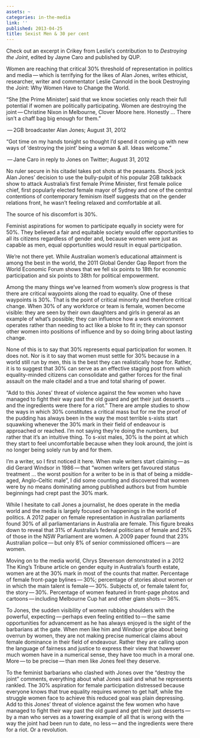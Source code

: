 ```yaml
---
assets: ~
categories: in-the-media
link: ''
published: 2013-04-25
title: Sexist Men & 30 per cent
---
```

Check out an excerpt in Crikey from Leslie's contribution to to *Destroying the Joint*, edited by Jayne Caro and published by QUP. 

Women are reaching that critical 30% threshold of representation in politics and media — which is terrifying for the likes of Alan Jones, writes ethicist, researcher, writer and commentator Leslie Cannold in the book Destroying the Joint: Why Women Have to Change the World.

“She [the Prime Minister] said that we know societies only reach their full potential if women are politically participating. Women are destroying the joint — Christine Nixon in Melbourne, Clover Moore here. Honestly … There isn’t a chaff bag big enough for them.”

 — 2GB broadcaster Alan Jones; August 31, 2012

“Got time on my hands tonight so thought I’d spend it coming up with new ways of ‘destroying the joint’ being a woman & all. Ideas welcome.”

 — Jane Caro in reply to Jones on Twitter; August 31, 2012

No ruler secure in his citadel takes pot shots at the peasants. Shock jock Alan Jones’ decision to use the bully-pulpit of his popular 2GB talkback show to attack Australia’s first female Prime Minister, first female police chief, first popularly elected female mayor of Sydney and one of the central contentions of contemporary feminism itself suggests that on the gender relations front, he wasn’t feeling relaxed and comfortable at all.

The source of his discomfort is 30%.

Feminist aspirations for women to participate equally in society were for 50%. They believed a fair and equitable society would offer opportunities to all its citizens regardless of gender and, because women were just as capable as men, equal opportunities would result in equal participation.

We’re not there yet. While Australian women’s educational attainment is among the best in the world, the 2011 Global Gender Gap Report from the World Economic Forum shows that we fell six points to 18th for economic participation and six points to 38th for political empowerment.

Among the many things we’ve learned from women’s slow progress is that there are critical waypoints along the road to equality. One of these waypoints is 30%. That is the point of critical minority and therefore critical change. When 30% of any workforce or team is female, women become visible: they are seen by their own daughters and girls in general as an example of what’s possible; they can influence how a work environment operates rather than needing to act like a bloke to fit in; they can sponsor other women into positions of influence and by so doing bring about lasting change.

None of this is to say that 30% represents equal participation for women. It does not. Nor is it to say that women must settle for 30% because in a world still run by men, this is the best they can realistically hope for. Rather, it is to suggest that 30% can serve as an effective staging post from which equality-minded citizens can consolidate and gather forces for the final assault on the male citadel and a true and total sharing of power.

“Add to this Jones’ threat of violence against the few women who have managed to fight their way past the old guard and get their just desserts … and the ingredients were there for a riot.”
There are ample studies to show the ways in which 30% constitutes a critical mass but for me the proof of the pudding has always been in the way the most terrible s-xists start squawking whenever the 30% mark in their field of endeavour is approached or reached. I’m not saying they’re doing the numbers, but rather that it’s an intuitive thing. To s-xist males, 30% is the point at which they start to feel uncomfortable because when they look around, the joint is no longer being solely run by and for them.

I’m a writer, so I first noticed it here. When male writers start claiming — as did Gerard Windsor in 1986 — that “women writers get favoured status treatment … the worst position for a writer to be in is that of being a middle-aged, Anglo-Celtic male”, I did some counting and discovered that women were by no means dominating among published authors but from humble beginnings had crept past the 30% mark.

While I hesitate to call Jones a journalist, he does operate in the media world and the media is largely focused on happenings in the world of politics. A 2012 paper on female representation in Australian parliaments found 30% of all parliamentarians in Australia are female. This figure breaks down to reveal that 31% of Australia’s federal politicians of female and 25% of those in the NSW Parliament are women. A 2009 paper found that 23% Australian police — but only 8% of senior commissioned officers — are women.

Moving on to the media world, Chrys Stevenson demonstrated in a 2012 The King’s Tribune article on gender equity in Australia’s fourth estate, women are at the 30% mark in most of the counts that matter. Percentage of female front-page bylines — 30%; percentage of stories about women or in which the main talent is female — 30%. Subjects of, or female talent for, the story — 30%. Percentage of women featured in front-page photos and cartoons — including Melbourne Cup hat and other glam shots — 36%.

To Jones, the sudden visibility of women rubbing shoulders with the powerful, expecting — perhaps even feeling entitled to — the same opportunities for advancement as he has always enjoyed is the sight of the barbarians at the gate. When men like him and Windsor gripe about being overrun by women, they are not making precise numerical claims about female dominance in their field of endeavour. Rather they are calling upon the language of fairness and justice to express their view that however much women have in a numerical sense, they have too much in a moral one. More — to be precise — than men like Jones feel they deserve.

To the feminist barbarians who clashed with Jones over the “destroy the joint” comments, everything about what Jones said and what he represents rankled. The 30% aspiration for female participation distressed because everyone knows that true equality requires women to get half, while the struggle women face to achieve this reduced goal was plain depressing. Add to this Jones’ threat of violence against the few women who have managed to fight their way past the old guard and get their just desserts — by a man who serves as a towering example of all that is wrong with the way the joint had been run to date, no less — and the ingredients were there for a riot. Or a revolution.